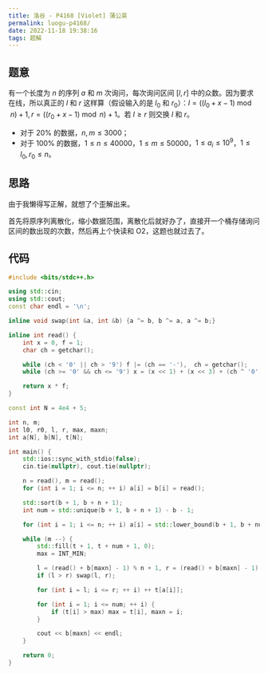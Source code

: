 ```yaml
---
title: 洛谷 - P4168 [Violet] 蒲公英
permalink: luogu-p4168/
date: 2022-11-18 19:38:16
tags: 题解
---
```


## 题意

有一个长度为 $n$ 的序列 $a$ 和 $m$ 次询问，每次询问区间 $[l, r]$ 中的众数。因为要求在线，所以真正的 $l$ 和 $r$ 这样算（假设输入的是 $l_0$ 和 $r_0$）：$l = ((l_0 + x - 1) \bmod n) + 1, r = ((r_0 + x - 1) \bmod n) + 1$。若 $l \ge r$ 则交换 $l$ 和 $r$。

- 对于 $20\%$ 的数据，$n, m \le 3000$；
- 对于 $100\%$ 的数据，$1 \le n \le 40000$，$1 \le m \le 50000$，$1 \le a_i \le 10^9$，$1 \le l_0, r_0 \le n$。

## 思路

由于我懒得写正解，就想了个歪解出来。

首先将原序列离散化，缩小数据范围，离散化后就好办了，直接开一个桶存储询问区间的数出现的次数，然后再上个快读和 O2，这题也就过去了。

## 代码

```cpp
#include <bits/stdc++.h>

using std::cin;
using std::cout;
const char endl = '\n';

inline void swap(int &a, int &b) {a ^= b, b ^= a, a ^= b;}

inline int read() {
    int x = 0, f = 1;
    char ch = getchar();

    while (ch < '0' || ch > '9') f |= (ch == '-'),  ch = getchar();
    while (ch >= '0' && ch <= '9') x = (x << 1) + (x << 3) + (ch ^ '0'), ch = getchar();

    return x * f;
}

const int N = 4e4 + 5;

int n, m;
int l0, r0, l, r, max, maxn;
int a[N], b[N], t[N];

int main() {
    std::ios::sync_with_stdio(false);
    cin.tie(nullptr), cout.tie(nullptr);

    n = read(), m = read();
    for (int i = 1; i <= n; ++ i) a[i] = b[i] = read();

    std::sort(b + 1, b + n + 1);
    int num = std::unique(b + 1, b + n + 1) - b - 1;

    for (int i = 1; i <= n; ++ i) a[i] = std::lower_bound(b + 1, b + num + 1, a[i]) - b;

    while (m --) {
        std::fill(t + 1, t + num + 1, 0);
        max = INT_MIN;

        l = (read() + b[maxn] - 1) % n + 1, r = (read() + b[maxn] - 1) % n + 1;
        if (l > r) swap(l, r);

        for (int i = l; i <= r; ++ i) ++ t[a[i]];

        for (int i = 1; i <= num; ++ i) {
            if (t[i] > max) max = t[i], maxn = i;
        }

        cout << b[maxn] << endl;
    }

    return 0;
}
```